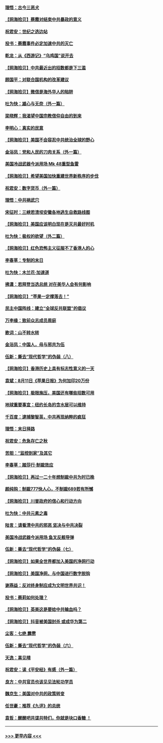 #### [理悟：古今三恶犬](../pages/nsc993/n12345190.md?t=08210202) 
#### [【网海拾贝】蔡霞对结束中共暴政的意义](../pages/nsc993/n12344263.md?t=08210202) 
#### [祝君安：世纪之选边站](../pages/nsc993/n12342382.md?t=08210202) 
#### [投书：蔡霞事件必定加速中共的灭亡](../pages/nsc993/n12341881.md?t=08210202) 
#### [乾龙：从《西游记》“乌鸡国”说开去](../pages/nsc993/n12341690.md?t=08210202) 
#### [【网海拾贝】中共最近出的招数都是下三滥](../pages/nsc993/n12341593.md?t=08210202) 
#### [顾国平：对联合国机构的改革建议](../pages/nsc993/n12339928.md?t=08210202) 
#### [【网海拾贝】微信是海外华人的陷阱](../pages/nsc993/n12338868.md?t=08210202) 
#### [吐为快：雄心与无奈（外一篇）](../pages/nsc993/n12338132.md?t=08210202) 
#### [梁晓辉：我渴望中国宗教信仰自由的到来](../pages/nsc993/n12336657.md?t=08210202) 
#### [李明心：真实的民意](../pages/nsc993/n12336089.md?t=08210202) 
#### [【网海拾贝】美国不会容忍中共统治全球的野心](../pages/nsc993/n12336063.md?t=08210202) 
#### [金浴凤：党和人民的刀肉关系（外一篇）](../pages/nsc993/n12335834.md?t=08210202) 
#### [美国冷战武器今派用场 Mk 48重型鱼雷](../pages/nsc993/n12335354.md?t=08210202) 
#### [【网海拾贝】希望美国加快重建世界新秩序的步伐](../pages/nsc993/n12334224.md?t=08210202) 
#### [祝君安：数字货币（外一篇）](../pages/nsc993/n12334186.md?t=08210202) 
#### [理悟：中共祸武穴](../pages/nsc993/n12333962.md?t=08210202) 
#### [宋征时：三峡若溃坝安徽各地逃生自救路线图](../pages/nsc993/n12332450.md?t=08210202) 
#### [【网海拾贝】美国应该明白现在是灭共最好时机](../pages/nsc993/n12332313.md?t=08210202) 
#### [吐为快：极权的欲望（外二篇）](../pages/nsc993/n12332089.md?t=08210202) 
#### [【网海拾贝】红色恐怖主义征服不了香港人的心](../pages/nsc993/n12329296.md?t=08210202) 
#### [李春草：专制的末日](../pages/nsc993/n12329079.md?t=08210202) 
#### [吐为快：木兰花‧加速道](../pages/nsc993/n12327366.md?t=08210202) 
#### [拂潇：若拜登当选总统 对在美华人会有何影响](../pages/nsc993/n12295996.md?t=08210202) 
#### [【网海拾贝】“苹果一定撑落去！”](../pages/nsc993/n12326784.md?t=08210202) 
#### [民主中国阵线：建立“全球反共联盟”的倡议](../pages/nsc993/n12324177.md?t=08210202) 
#### [万李缘：致前众志成员周庭](../pages/nsc993/n12324635.md?t=08210202) 
#### [歌词：山不转水转](../pages/nsc993/n12324599.md?t=08210202) 
#### [金浴凤：中国人，毋与邪共为伍](../pages/nsc993/n12324257.md?t=08210202) 
#### [伍新：撕去“现代哲学”的伪装（八）](../pages/nsc993/n12324188.md?t=08210202) 
#### [【网海拾贝】香港历史上具有标志性意义的一天](../pages/nsc993/n12324021.md?t=08210202) 
#### [袁斌：8月11日《苹果日报》为何加印20万份](../pages/nsc993/n12323955.md?t=08210202) 
#### [【网海拾贝】极限施压，美国还有哪些招数可用](../pages/nsc993/n12322512.md?t=08210202) 
#### [地球重要事宜：纽约长岛的含水层可以维持](../pages/nsc993/n12321844.md?t=08210202) 
#### [千百度：逮捕黎智英，中共再现纳粹的疯狂](../pages/nsc993/n12321777.md?t=08210202) 
#### [理悟：末日择路](../pages/nsc993/n12320812.md?t=08210202) 
#### [祝君安：危急存亡之秋](../pages/nsc993/n12320795.md?t=08210202) 
#### [苦胆：“监控到家”及其它](../pages/nsc993/n12320751.md?t=08210202) 
#### [李春草：踏莎行·制裁效应](../pages/nsc993/n12318290.md?t=08210202) 
#### [【网海拾贝】再过一二十年想制裁中共为时已晚](../pages/nsc993/n12318195.md?t=08210202) 
#### [颜纯钩：制裁777快人心，不制裁689若有所憾](../pages/nsc993/n12316912.md?t=08210202) 
#### [【网海拾贝】川普政府的信心和行动方向](../pages/nsc993/n12316673.md?t=08210202) 
#### [吐为快：中共元素之毒](../pages/nsc993/n12316547.md?t=08210202) 
#### [陆言：请看清中共的邪恶 坚决与中共决裂](../pages/nsc993/n12315784.md?t=08210202) 
#### [美国冷战武器今派用场 鱼叉反舰导弹](../pages/nsc993/n12316258.md?t=08210202) 
#### [伍新：撕去“现代哲学”的伪装（七）](../pages/nsc993/n12315846.md?t=08210202) 
#### [【网海拾贝】如果全世界都加入美国的净网行动](../pages/nsc993/n12315588.md?t=08210202) 
#### [【网海拾贝】美国净网，与中国进行数字脱钩](../pages/nsc993/n12312813.md?t=08210202) 
#### [谢燕益：反对终身制应成为文明世界共识！](../pages/nsc993/n12310465.md?t=08210202) 
#### [投书：蔡莉如何处理？](../pages/nsc993/n12310224.md?t=08210202) 
#### [【网海拾贝】英美这是要给中共输血吗？](../pages/nsc993/n12307646.md?t=08210202) 
#### [【网海拾贝】抖音被美国封杀 或成华为第二](../pages/nsc993/n12305277.md?t=08210202) 
#### [尘客：七绝 霹雳](../pages/nsc993/n12304053.md?t=08210202) 
#### [伍新：撕去“现代哲学”的伪装（六）](../pages/nsc993/n12303243.md?t=08210202) 
#### [天逸：喜见晴](../pages/nsc993/n12303226.md?t=08210202) 
#### [祝君安：读《平安经》有感（外一篇）](../pages/nsc993/n12303170.md?t=08210202) 
#### [良方：中共官员也该见见法轮功学员](../pages/nsc993/n12302985.md?t=08210202) 
#### [魏京生：美国对中共的政策转变](../pages/nsc993/n12302929.md?t=08210202) 
#### [任世豪：推荐《九评》的总统](../pages/nsc993/n12302838.md?t=08210202) 
#### [袁哲：醒醒吧共谍共特们，你就是块口香糖 ！](../pages/nsc993/n12302678.md?t=08210202) 

----
#### [ >>> 更早内容 <<< ](../indexes/nsc993-earlier.md)
